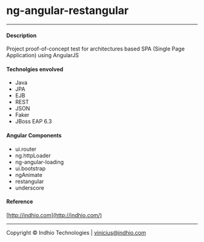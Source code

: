 # ng-angular-restangular
----

#### Description

Project proof-of-concept test for architectures based SPA (Single Page Application) using AngularJS 

#### Technolgies envolved

- Java
- JPA
- EJB
- REST
- JSON 
- Faker
- JBoss EAP 6.3

#### Angular Components

- ui.router
- ng.httpLoader
- ng-angular-loading
- ui.bootstrap
- ngAnimate
- restangular
- underscore
    
#### Reference    
    
[http://indhio.com](http://indhio.com/)

---

Copyright © Indhio Technologies | [vinicius@indhio.com](vinicius@indhio.com)

